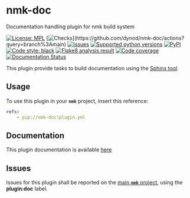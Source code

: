 # nmk-doc
Documentation handling plugin for nmk build system

<!-- NMK-BADGES-BEGIN -->
[![License: MPL](https://img.shields.io/github/license/dynod/nmk-doc?color=green)](https://github.com/dynod/nmk-doc/blob/main/LICENSE)
[![Checks](https://img.shields.io/github/actions/workflow/status/dynod/nmk-doc/build.yml?branch=main&label=build%20%26%20u.t.)](https://github.com/dynod/nmk-doc/actions?query=branch%3Amain)
[![Issues](https://img.shields.io/github/issues-search/dynod/nmk?label=issues&query=is%3Aopen+is%3Aissue+label%3Aplugin%3Adoc)](https://github.com/dynod/nmk/issues?q=is%3Aopen+is%3Aissue+label%3Aplugin%3Adoc)
[![Supported python versions](https://img.shields.io/badge/python-3.8%20--%203.11-blue)](https://www.python.org/)
[![PyPI](https://img.shields.io/pypi/v/nmk-doc)](https://pypi.org/project/nmk-doc/)
[![Code style: black](https://img.shields.io/badge/code%20style-black-000000.svg)](https://github.com/psf/black)
[![Flake8 analysis result](https://img.shields.io/badge/flake8-0-green)](https://flake8.pycqa.org/)
[![Code coverage](https://img.shields.io/codecov/c/github/dynod/nmk-doc)](https://app.codecov.io/gh/dynod/nmk-doc)
[![Documentation Status](https://readthedocs.org/projects/nmk-doc/badge/?version=stable)](https://nmk-doc.readthedocs.io/)
<!-- NMK-BADGES-END -->

This plugin provide tasks to build documentation using the [Sphinx tool](https://www.sphinx-doc.org/).

## Usage

To use this plugin in your **`nmk`** project, insert this reference:
```yaml
refs:
    - pip://nmk-doc!plugin.yml
```

## Documentation

This plugin documentation is available [here](https://nmk-doc.readthedocs.io/)

## Issues

Issues for this plugin shall be reported on the [main  **`nmk`** project](https://github.com/dynod/nmk/issues), using the **plugin:doc** label.
